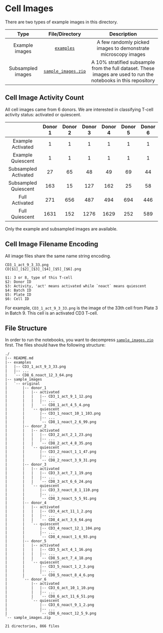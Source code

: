 # Cell Images

There are two types of example images in this directory.

|Type|File/Directory|Description|
|:---:|:---:|:---:|
|Example images| [`examples`](./examples)| A few randomly picked images to demonstrate microscopy images|
|Subsampled images| [`sample_images.zip`](./sample_images.zip)| A 10% stratified subsample from the full dataset. These images are used to run the notebooks in this repository|

## Cell Image Activity Count

All cell images came from 6 donors. We are interested in classifying T-cell activity status: activated or quiescent.

||Donor 1|Donor 2|Donor 3|Donor 4|Donor 5|Donor 6|
|:---:|:---:|:---:|:---:|:---:|:---:|:---:|
|Example Activated|1|1|1|1|1|1|
|Example Quiescent|1|1|1|1|1|1|
|Subsampled Activated|27|65|48|49|69|44|
|Subsampled Quiescent|163|15|127|162|25|58|
|Full Activated|271|656|487|494|694|446|
|Full Quiescent|1631|152|1276|1629|252|589|

Only the example and subsampled images are available.

## Cell Image Filename Encoding

All image files share the same name string encoding.

```
CD3_1_act_9_3_33.png
CD[$1]_[$2]_[$3]_[$4]_[$5]_[$6].png

$1: 3 or 8, type of this T-cell
$2: Donor ID
$3: Activity, 'act' means activated while `noact` means quiescent
$4: Batch ID
$5: Plate ID
$6: Cell ID
```

For example, `CD3_1_act_9_3_33.png` is the image of the 33th cell from Plate 3 in Batch 9. This cell is an activated CD3 T-cell.

## File Structure

In order to run the notebooks, you want to decompress [`sample_images.zip`](./sample_images.zip) first. The files should have the following structure:

```
./
|-- README.md
|-- examples
|   |-- CD3_1_act_9_3_33.png
|   |-- ...
|   `-- CD8_6_noact_12_3_64.png
|-- sample_images
|   `-- original
|       |-- donor_1
|       |   |-- activated
|       |   |   |-- CD3_1_act_9_1_12.png
|       |   |   |-- ...
|       |   |   `-- CD8_1_act_4_5_4.png
|       |   `-- quiescent
|       |       |-- CD3_1_noact_10_1_103.png
|       |       |-- ...
|       |       `-- CD8_1_noact_2_6_99.png
|       |-- donor_2
|       |   |-- activated
|       |   |   |-- CD3_2_act_2_1_23.png
|       |   |   |-- ...
|       |   |   `-- CD8_2_act_4_8_35.png
|       |   `-- quiescent
|       |       |-- CD3_2_noact_1_1_47.png
|       |       |-- ...
|       |       `-- CD8_2_noact_3_9_31.png
|       |-- donor_3
|       |   |-- activated
|       |   |   |-- CD3_3_act_7_1_19.png
|       |   |   |-- ...
|       |   |   `-- CD8_3_act_6_6_24.png
|       |   `-- quiescent
|       |       |-- CD3_3_noact_8_1_110.png
|       |       |-- ...
|       |       `-- CD8_3_noact_5_5_91.png
|       |-- donor_4
|       |   |-- activated
|       |   |   |-- CD3_4_act_11_1_2.png
|       |   |   |-- ...
|       |   |   `-- CD8_4_act_3_6_64.png
|       |   `-- quiescent
|       |       |-- CD3_4_noact_12_1_104.png
|       |       |-- ...
|       |       `-- CD8_4_noact_1_6_93.png
|       |-- donor_5
|       |   |-- activated
|       |   |   |-- CD3_5_act_4_1_16.png
|       |   |   |-- ...
|       |   |   `-- CD8_5_act_7_4_18.png
|       |   `-- quiescent
|       |       |-- CD3_5_noact_1_2_3.png
|       |       |-- ...
|       |       `-- CD8_5_noact_8_4_6.png
|       `-- donor_6
|           |-- activated
|           |   |-- CD3_6_act_10_1_10.png
|           |   |-- ...
|           |   `-- CD8_6_act_11_6_51.png
|           `-- quiescent
|               |-- CD3_6_noact_9_1_2.png
|               |-- ...
|               `-- CD8_6_noact_12_5_9.png
`-- sample_images.zip

21 directories, 866 files
```
